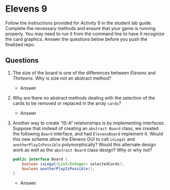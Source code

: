 # Elevens 9

Follow the instructions provided for Activity 9 in the student lab guide. Complete the necessary methods and ensure that your game is running properly. You may need to run it from the command line to have it recognize the card graphics. Answer the questions below before you push the finalized repo.

## Questions
1. The size of the board is one of the differences between *Elevens* and *Thirteens*. Why is size not an abstract method?

    * Answer

2. Why are there no abstract methods dealing with the selection of the cards to be removed or replaced in the array `cards`?

    * Answer

3. Another way to create “IS-A” relationships is by implementing interfaces. Suppose that instead of creating an `abstract Board` class, we created the following `Board` interface, and had `ElevensBoard` implement it. Would this new scheme allow the Elevens GUI to call `isLegal` and `anotherPlayIsPossible` polymorphically? Would this alternate design work as well as the `abstract Board` class design? Why or why not?
	```java
	public interface Board {
	    boolean isLegal(List<Integer> selectedCards);
	    boolean anotherPlayIsPossible();
	}
	```

    * Answer
